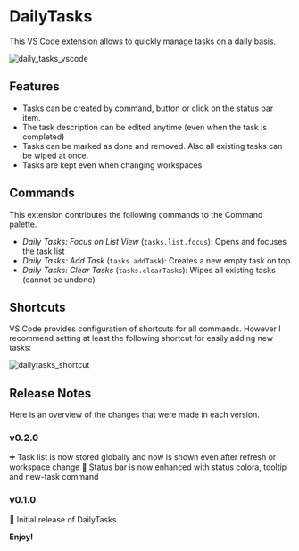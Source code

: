 # DailyTasks

This VS Code extension allows to quickly manage tasks on a daily basis.

![daily_tasks_vscode](https://user-images.githubusercontent.com/5441654/180646165-635d1e35-d78f-48d1-a20c-cb4b9c8dfaef.gif)

## Features

- Tasks can be created by command, button or click on the status bar item.
- The task description can be edited anytime (even when the task is completed)
- Tasks can be marked as done and removed. Also all existing tasks can be wiped at once.
- Tasks are kept even when changing workspaces

## Commands

This extension contributes the following commands to the Command palette.

- _Daily Tasks: Focus on List View_ (`tasks.list.focus`): Opens and focuses the task list
- _Daily Tasks: Add Task_ (`tasks.addTask`): Creates a new empty task on top
- _Daily Tasks: Clear Tasks_ (`tasks.clearTasks`): Wipes all existing tasks (cannot be undone)

<!--## Requirements

If you have any requirements or dependencies, add a section describing those and how to install and configure them.

## Extension Settings

Include if your extension adds any VS Code settings through the `contributes.configuration` extension point.

For example:

This extension contributes the following settings:

* `myExtension.enable`: enable/disable this extension
* `myExtension.thing`: set to `blah` to do something

## Known Issues

Calling out known issues can help limit users opening duplicate issues against your extension.
-->

## Shortcuts

VS Code provides configuration of shortcuts for all commands.
However I recommend setting at least the following shortcut for easily adding new tasks:

![dailytasks_shortcut](https://github.com/devmount/daily-tasks/assets/5441654/2fbd41db-3b42-4558-a44e-156916cd5a62)

## Release Notes

Here is an overview of the changes that were made in each version.

### v0.2.0

➕ Task list is now stored globally and now is shown even after refresh or workspace change
💚 Status bar is now enhanced with status colora, tooltip and new-task command

### v0.1.0

🚀 Initial release of DailyTasks.

**Enjoy!**
